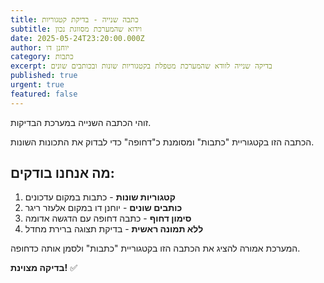 ```yaml
---
title: כתבה שנייה - בדיקת קטגוריות
subtitle: וידוא שהמערכת מסווגת נכון
date: 2025-05-24T23:20:00.000Z
author: יוחנן דו
category: כתבות
excerpt: בדיקה שנייה לוודא שהמערכת מטפלת בקטגוריות שונות ובכותבים שונים
published: true
urgent: true
featured: false
---
```


זוהי הכתבה השנייה במערכת הבדיקות.

הכתבה הזו בקטגוריית "כתבות" ומסומנת כ"דחופה" כדי לבדוק את התכונות השונות.

## מה אנחנו בודקים:
1. **קטגוריות שונות** - כתבות במקום עדכונים
2. **כותבים שונים** - יוחנן דו במקום אלעזר ריגר  
3. **סימון דחוף** - כתבה דחופה עם הדגשה אדומה
4. **ללא תמונה ראשית** - בדיקת תצוגה ברירת מחדל

המערכת אמורה להציג את הכתבה הזו בקטגוריית "כתבות" ולסמן אותה כדחופה.

**בדיקה מצוינת!** ✅ 